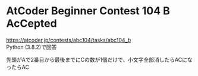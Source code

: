 # AtCoder Beginner Contest 104 B AcCepted  
https://atcoder.jp/contests/abc104/tasks/abc104_b  
Python (3.8.2)で回答  

先頭がAで2番目から最後までにCの数が1個だけで、小文字全部消したらACになったらAC
